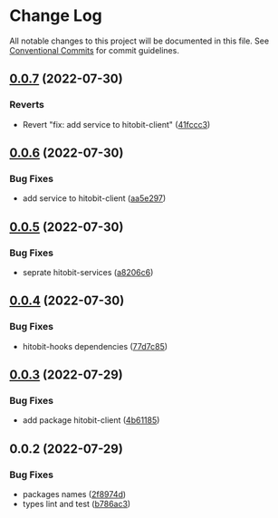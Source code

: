 # Change Log

All notable changes to this project will be documented in this file.
See [Conventional Commits](https://conventionalcommits.org) for commit guidelines.

## [0.0.7](https://github.com/hosseinmd/hitobit-client/compare/v0.0.6...v0.0.7) (2022-07-30)


### Reverts

* Revert "fix: add service to hitobit-client" ([41fccc3](https://github.com/hosseinmd/hitobit-client/commit/41fccc3919c63b831f929ef963438a3139aecd83))





## [0.0.6](https://github.com/hosseinmd/hitobit-client/compare/v0.0.5...v0.0.6) (2022-07-30)


### Bug Fixes

* add service to hitobit-client ([aa5e297](https://github.com/hosseinmd/hitobit-client/commit/aa5e297baed96b2fa19921c550c58c1733129b57))





## [0.0.5](https://github.com/hosseinmd/hitobit-client/compare/v0.0.4...v0.0.5) (2022-07-30)


### Bug Fixes

* seprate hitobit-services ([a8206c6](https://github.com/hosseinmd/hitobit-client/commit/a8206c698cc116014998aa45fe367479c700d8f9))





## [0.0.4](https://github.com/hosseinmd/hitobit-client/compare/v0.0.3...v0.0.4) (2022-07-30)


### Bug Fixes

* hitobit-hooks dependencies ([77d7c85](https://github.com/hosseinmd/hitobit-client/commit/77d7c85def4e75cb6ee33d5d572daa425af09a69))





## [0.0.3](https://github.com/hosseinmd/hitobit-client/compare/v0.0.2...v0.0.3) (2022-07-29)


### Bug Fixes

* add package hitobit-client ([4b61185](https://github.com/hosseinmd/hitobit-client/commit/4b61185368f035205eaf6f863c66809de7f68808))





## 0.0.2 (2022-07-29)


### Bug Fixes

* packages names ([2f8974d](https://github.com/hosseinmd/hitobit-client/commit/2f8974dab57d6de6c57a3f3285f3ac2348a72bbf))
* types lint and test ([b786ac3](https://github.com/hosseinmd/hitobit-client/commit/b786ac32752472f3175e1536a8c14173cea9ab97))
